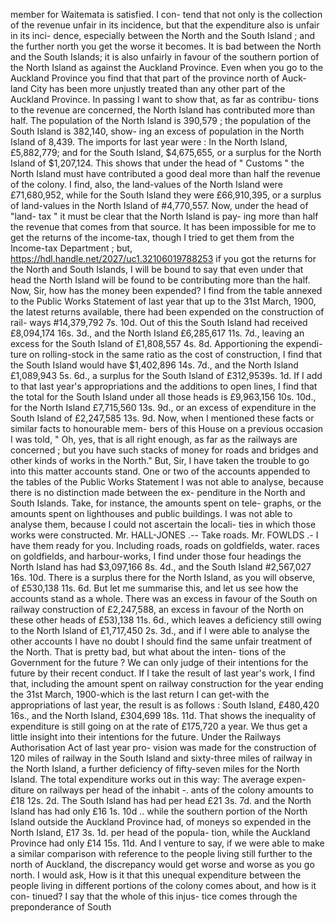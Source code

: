 member for Waitemata is satisfied. I con- tend that not only is the collection of the revenue unfair in its incidence, but that the expenditure also is unfair in its inci- dence, especially between the North and the South Island ; and the further north you get the worse it becomes. It is bad between the North and the South Islands; it is also unfairly in favour of the southern portion of the North Island as against the Auckland Province. Even when you go to the Auckland Province you find that that part of the province north of Auck- land City has been more unjustly treated than any other part of the Auckland Province. In passing I want to show that, as far as contribu- tions to the revenue are concerned, the North Island has contributed more than half. The population of the North Island is 390,579 ; the population of the South Island is 382,140, show- ing an excess of population in the North Island of 8,439. The imports for last year were : In the North Island, £5,882,779; and for the South Island, $4,675,655, or a surplus for the North Island of $1,207,124. This shows that under the head of " Customs " the North Island must have contributed a good deal more than half the revenue of the colony. I find, also, the land-values of the North Island were £71,680,952, while for the South Island they were £66,910,395, or a surplus of land-values in the North Island of #4,770,557. Now, under the head of "land- tax " it must be clear that the North Island is pay- ing more than half the revenue that comes from that source. It has been impossible for me to get the returns of the income-tax, though I tried to get them from the Income-tax Department ; but, https://hdl.handle.net/2027/uc1.32106019788253 if you got the returns for the North and South Islands, I will be bound to say that even under that head the North Island will be found to be contributing more than the half. Now, Sir, how has the money been expended? I find from the table annexed to the Public Works Statement of last year that up to the 31st March, 1900, the latest returns available, there had been expended on the construction of rail- ways #14,379,792 7s. 10d. Out of this the South Island had received £8,094,174 16s. 3d., and the North Island £6,285,617 11s. 7d., leaving an excess for the South Island of £1,808,557 4s. 8d. Apportioning the expendi- ture on rolling-stock in the same ratio as the cost of construction, I find that the South Island would have $1,402,896 14s. 7d., and the North Island £1,089,943 5s. 6d., a surplus for the South Island of £312,9539s. 1d. If I add to that last year's appropriations and the additions to open lines, I find that the total for the South Island under all those heads is £9,963,156 10s. 10d., for the North Island £7,715,560 13s. 9d., or an excess of expenditure in the South Island of £2,247,585 13s. 9d. Now, when I mentioned these facts or similar facts to honourable mem- bers of this House on a previous occasion I was told, " Oh, yes, that is all right enough, as far as the railways are concerned ; but you have such stacks of money for roads and bridges and other kinds of works in the North." But, Sir, I have taken the trouble to go into this matter accounts stand. One or two of the accounts appended to the tables of the Public Works Statement I was not able to analyse, because there is no distinction made between the ex- penditure in the North and South Islands. Take, for instance, the amounts spent on tele- graphs, or the amounts spent on lighthouses and public buildings. I was not able to analyse them, because I could not ascertain the locali- ties in which those works were constructed. Mr. HALL-JONES .-- Take roads. Mr. FOWLDS .- I have them ready for you. Including roads, roads on goldfields, water. races on goldfields, and harbour-works, I find under those four headings the North Island has had $3,097,166 8s. 4d., and the South Island #2,567,027 16s. 10d. There is a surplus there for the North Island, as you will observe, of £530,138 11s. 6d. But let me summarise this, and let us see how the accounts stand as a whole. There was an excess in favour of the South on railway construction of £2,247,588, an excess in favour of the North on these other heads of £53),138 11s. 6d., which leaves a deficiency still owing to the North Island of £1,717,450 2s. 3d., and if I were able to analyse the other accounts I have no doubt I should find the same unfair treatment of the North. That is pretty bad, but what about the inten- tions of the Government for the future ? We can only judge of their intentions for the future by their recent conduct. If I take the result of last year's work, I find that, including the amount spent on railway construction for the year ending the 31st March, 1900-which is the last return I can get-with the appropriations of last year, the result is as follows : South Island, £480,420 16s., and the North Island, £304,699 18s. 11d. That shows the inequality of expenditure is still going on at the rate of £175,720 a year. We thus get a little insight into their intentions for the future. Under the Railways Authorisation Act of last year pro- vision was made for the construction of 120 miles of railway in the South Island and sixty-three miles of railway in the North Island, a further deficiency of fifty-seven miles for the North Island. The total expenditure works out in this way: The average expen- diture on railways per head of the inhabit -. ants of the colony amounts to £18 12s. 2d. The South Island has had per head £21 3s. 7d. and the North Island has had only £16 1s. 10d .. while the southern portion of the North Island outside the Auckland Province had, of moneys so expended in the North Island, £17 3s. 1d. per head of the popula- tion, while the Auckland Province had only £14 15s. 11d. And I venture to say, if we were able to make a similar comparison with reference to the people living still further to the north of Auckland, the discrepancy would get worse and worse as you go north. I would ask, How is it that this unequal expenditure between the people living in different portions of the colony comes about, and how is it con- tinued? I say that the whole of this injus- tice comes through the preponderance of South 